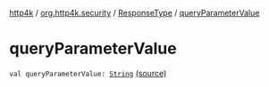 [http4k](../../index.md) / [org.http4k.security](../index.md) / [ResponseType](index.md) / [queryParameterValue](./query-parameter-value.md)

# queryParameterValue

`val queryParameterValue: `[`String`](https://kotlinlang.org/api/latest/jvm/stdlib/kotlin/-string/index.html) [(source)](https://github.com/http4k/http4k/blob/master/http4k-security-oauth/src/main/kotlin/org/http4k/security/ResponseType.kt#L3)